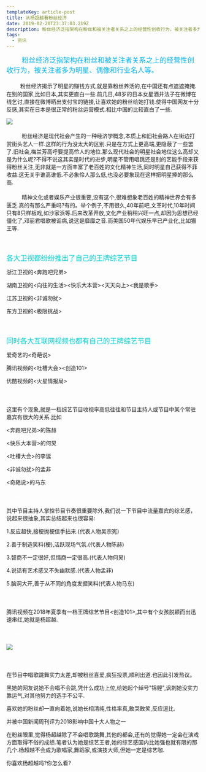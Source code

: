 ```yaml
---
templateKey: article-post
title: 从杨超越看粉丝经济
date: 2019-02-20T23:37:03.219Z
description: 粉丝经济泛指架构在粉丝和被关注者关系之上的经营性创收行为，被关注者多为明星、偶像和行业名人等。
tags:
  - 资讯
---
```

<font color=#FFFFFF size=4>一一</font> <font color=#00B2EE size=4>粉丝经济泛指架构在粉丝和被关注者关系之上的经营性创收行为，被关注者多为明星、偶像和行业名人等。</font><font color=#FFFFFF size=4>一一</font> 

<font color=#FFFFFF size=4>一一</font>粉丝经济揭示了明星的赚钱方式,就是靠粉丝养活的,在中国还有点遮遮掩掩.在别的国家,比如日本,其实更直白一些.前几日,48岁的日本女星酒井法子在微博在线乞讨,直接在微博晒出支付宝的链接,让喜欢她的粉丝给她打钱.使得中国网友十分反感,其实在日本是很正常的粉丝运营模式.相比中国的比较直白了一些.

![](/img/图片4.png)

<font color=#FFFFFF size=4>一一</font> 粉丝经济是现代社会产生的一种经济学概念,本质上和旧社会路人在街边打赏街头艺人一样.这样的行为没太大的区别.只是在方式上更高端,更隐蔽了一些罢了.旧社会,梅兰芳高呼要提高伶人的地位.那么现代社会的明星社会地位这么高却又是为什么呢?不得不说这其实是时代的进步,明星不管用唱跳还是别的艺能手段来获得粉丝关注,无非就是一方面丰富了老百姓的文化精神生活,同时明星自己获得不菲收益.这无关乎谁高谁低.不必象伶人那么低,也没必要象现在这样把明星捧的那么高.

<font color=#FFFFFF size=4>一一</font> 精神文化或者娱乐产业很重要,没有这个,很难想象老百姓的精神世界会有多匮乏.真的有那么严重吗?有的。举个例子,不用很久,40年前吧,文革时代,10年时间只有8只样板戏,如沙家浜等.后来改革开放,文化产业稍稍兴旺一点,却因为思想已经僵化了,邓丽君唱歌被诟病,说这是靡靡之音.而美国50年代娱乐早已产业化,比如猫王等.

<font color=#FFFFFF size=4>一一</font> 

<font color=#00CED1 size=4>各大卫视都纷纷推出了自己的王牌综艺节目</font> 

浙江卫视的<奔跑吧兄弟>

湖南卫视的<向往的生活><快乐大本营><天天向上><我是歌手>

江苏卫视的<非诚勿扰>

东方卫视的<极限挑战>

<font color=#FFFFFF size=4>一一</font> 

<font color=#00CED1 size=4>同时各大互联网视频也都有自己的王牌综艺节目</font> 

爱奇艺的<奇葩说>

腾讯视频的<吐槽大会><创造101>

优酷视频的<火星情报局>

<font color=#FFFFFF size=4>一一</font> 

这里有个现象,就是一档综艺节目收视率高低往往和节目主持人或节目中某个常驻嘉宾有很大的关系.比如

<奔跑吧兄弟>的陈赫

<快乐大本营>的何炅

<吐槽大会>的李诞

<非诚勿扰>的孟非

<奇葩说>的马东

<font color=#FFFFFF size=4>一一</font> 

其中节目主持人掌控节目节奏很重要除外,我们说一下节目中流量嘉宾的综艺感，说起来很抽象,其实总结起来也很容易:

1.反应超快,接梗抛梗信手拈来.(代表人物吴宗宪)

2.善于制造笑料(梗),活跃现场气氛.(代表人物陈赫)

3.智商不一定很好,但情商一定很高.(代表人物何炅)

4.说话有艺术感又不失幽默感.(代表人物孟非)

5.脑洞大开,善于从不同的角度发掘笑料(代表人物马东)

<font color=#FFFFFF size=4>一一</font> 

腾讯视频在2018年夏季有一档王牌综艺节目<创造101>,其中有个女孩脱颖而出迅速串红,她就是杨超越.

<font color=#FFFFFF size=4>一一</font> 

![](/img/图片5.png)

<font color=#FFFFFF size=4>一一</font> 

在节目中唱歌跳舞实力太差,却被粉丝喜爱,疯狂投票,顺利出道.也因此引发热议。

黑她的网友说她不会唱不会跳,凭什么成功上位,给她起个绰号"锦鲤",讽刺她没实力靠运气,对其他努力的选手不公平.

喜欢她的粉丝却一直向着她,说她长相清纯,性格率真,敢哭敢笑,反应逗比.

并被中国新闻周刊评为2018影响中国十大人物之一

在粉丝眼里,觉得杨超越除了不会唱歌跳舞,其他的都会,还有的觉得她一定会在演戏方面取得不俗的成绩.笔者认为她是综艺王者,她的综艺感国内比她强也就有限的那几个.杨超越不会成为歌唱家,舞蹈家,或演技大师,但她一定是综艺咖.

你喜欢杨超越吗?你怎么看?
